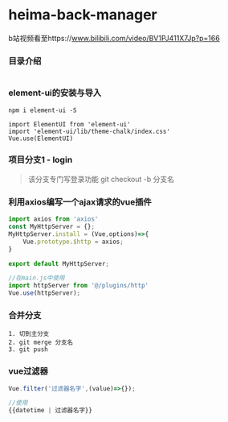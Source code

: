 # heima-back-manager
b站视频看至https://www.bilibili.com/video/BV1PJ411X7Jp?p=166
### 目录介绍
```
```

### element-ui的安装与导入
```
npm i element-ui -S

import ElementUI from 'element-ui'
import 'element-ui/lib/theme-chalk/index.css'
Vue.use(ElementUI)
```

### 项目分支1 - login
> 该分支专门写登录功能
> git checkout -b 分支名


### 利用axios编写一个ajax请求的vue插件
```js
import axios from 'axios'
const MyHttpServer = {};
MyHttpServer.install = (Vue,options)=>{
    Vue.prototype.$http = axios;
}

export default MyHttpServer;

//在main.js中使用
import httpServer from '@/plugins/http'
Vue.use(httpServer);
```

### 合并分支
```
1. 切到主分支
2. git merge 分支名
3. git push
```

### vue过滤器
```js
Vue.filter('过滤器名字',(value)=>{});

//使用
{{datetime | 过滤器名字}}
```